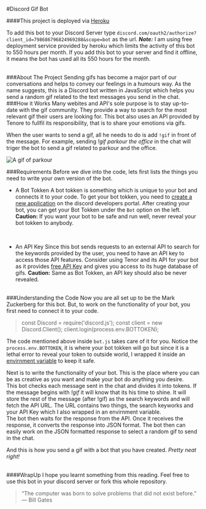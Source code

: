#Discord Gif Bot

####This project is deployed via [Heroku](https://dashboard.heroku.com/apps/discord-gif-b0t) 
<br>

To add this bot to your Discord Server type `discord.com/oauth2/authorize?client_id=798686796824969288&scope=bot` as the url.
**_Note:_** I am using free deployment service provided by heroku which limits the activity of this bot to 550 hours per month. If you add this bot to your server and find it offline, it means the bot has used all its 550 hours for the month.

<br>
###About The Project
Sending gifs has become a major part of our conversations and helps to convey our feelings in a humours way.  
As the name suggests, this is a Discord bot written in JavaScript which helps you send a random gif related to the text messages you send in the chat.  


<br>
###How it Works
Many webites and API's sole purpose is to stay up-to-date with the gif community. They provide a way to search for the most relevant gif their users are looking for.  
This bot also uses an API provided by Tenore to fullfil its responsibility, that is to share your emotions via gifs.

When the user wants to send a gif, all he needs to do is add `!gif` in front of the message. For example, sending *!gif parkour the office* in the chat will triger the bot to send a gif related to parkour and the office. 

![A gif of parkour](Images/parkoure.gif)
<br>

###Requirements
Before we dive into the code, lets first lists the things you need to write your own version of the bot.

* A Bot Tokken
A bot tokken is something which is unique to your bot and connects it to your code. To get your bot tokken, you need to [create a new application](https://discord.com/developers/applications) on the discord developers portal. After creating your bot, you can get your Bot Tokken under the `Bot` option on the left.
**Caution:** If you want your bot to be safe and run well, never reveal your bot tokken to anybody.
<br>

* An API Key
Since this bot sends requests to an external API to search for the keywords provided by the user, you need to have an API key to access those API features. Consider using Tenor and its API for your bot as it provides [free API Key](https://tenor.com/gifapi) and gives you access to its huge database of gifs.
**Caution:** Same as Bot Tokken, an API key should also be never revealed.

<br>
###Understanding the Code
Now you are all set up to be the Mark Zuckerberg for this bot. But, to work on the functionality of your bot, you first need to connect it to your code.

>const Discord = require('discord.js');
const client = new Discord.Client();
client.login(process.env.BOTTOKEN); 

The code mentioned above inside `bot.js` takes care of it for you. Notice the `process.env.BOTTOKEN`, it is where your bot tokken will go but since it is a lethal error to reveal your token to outside world, I wrapped it inside an [envirnment variable](https://www.twilio.com/blog/2017/01/how-to-set-environment-variables.html) to keep it safe.

Next is to write the functionality of your bot. This is the place where you can be as creative as you want and make your bot do anything you desire.  
This bot checks each message sent in the chat and divides it into tokens. If the message begins with *!gif* it will know that its his time to shine. It will store the rest of the message (after !gif) as the search keywords and will fetch the API URL. The URL contains two things, the search keyworks and your API Key which I also wrapped in an envirnment variable.  
The bot then waits for the response from the API. Once it receives the response, it converts the response into JSON format. The bot then can easily work on the JSON formatted response to select a random gif to send in the chat.

And this is how you send a gif with a bot that you have created. *Pretty neat right!*

<br>
####WrapUp
I hope you learnt something from this reading. Feel free to use this bot in your discord server or fork this whole repository. 

>“The computer was born to solve problems that did not exist before.”
— Bill Gates